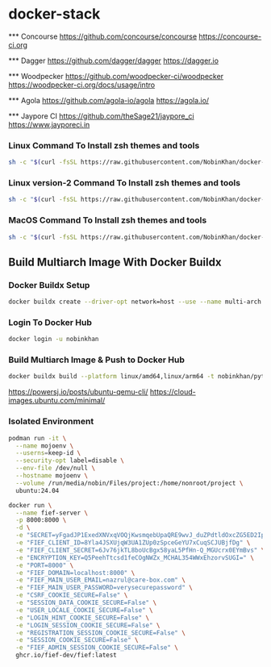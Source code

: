 # docker-stack

*** Concourse
https://github.com/concourse/concourse
https://concourse-ci.org

*** Dagger
https://github.com/dagger/dagger
https://dagger.io

*** Woodpecker
https://github.com/woodpecker-ci/woodpecker
https://woodpecker-ci.org/docs/usage/intro

*** Agola
https://github.com/agola-io/agola
https://agola.io/

*** Jaypore CI
https://github.com/theSage21/jaypore_ci
https://www.jayporeci.in

### Linux Command To Install zsh themes and tools
```sh
sh -c "$(curl -fsSL https://raw.githubusercontent.com/NobinKhan/docker-stack/main/linux_install.sh)"
```

### Linux version-2 Command To Install zsh themes and tools
```sh
sh -c "$(curl -fsSL https://raw.githubusercontent.com/NobinKhan/docker-stack/main/terminal_config.sh)"
```

### MacOS Command To Install zsh themes and tools
```sh
sh -c "$(curl -fsSL https://raw.githubusercontent.com/NobinKhan/docker-stack/main/mac_install.sh)"
```

## Build Multiarch Image With Docker Buildx

### Docker Buildx Setup
```bash
docker buildx create --driver-opt network=host --use --name multi-arch
```

### Login To Docker Hub
```bash
docker login -u nobinkhan
```

### Build Multiarch Image & Push to Docker Hub
```bash
docker buildx build --platform linux/amd64,linux/arm64 -t nobinkhan/python:3.12.4-slim . --push
```

https://powersj.io/posts/ubuntu-qemu-cli/
https://cloud-images.ubuntu.com/minimal/

### Isolated Environment
```bash
podman run -it \
  --name mojoenv \
  --userns=keep-id \
  --security-opt label=disable \
  --env-file /dev/null \
  --hostname mojoenv \
  --volume /run/media/nobin/Files/project:/home/nonroot/project \
  ubuntu:24.04
```

```bash
docker run \
  --name fief-server \
  -p 8000:8000 \
  -d \
  -e "SECRET=yFgadJP1ExedXNVxqVOQjKwsmqebUpaQRE9wvJ_duZPdtldOxcZG5ED2IpfGAItMSbn7Tb-rx4SzFo3eX9-i_A" \
  -e "FIEF_CLIENT_ID=8Yla4JSXUjqW3UA1ZUp0zSpceGeYU7xCuqSCJUBjfDg" \
  -e "FIEF_CLIENT_SECRET=6Jv76jkTL8boUcBgx58yaL5PfHn-Q_MGUcrx0EYmBvs" \
  -e "ENCRYPTION_KEY=Q5PeehTtcsd1feCOgNWZx_MCHAL354WWxEhzorvSUGI=" \
  -e "PORT=8000" \
  -e "FIEF_DOMAIN=localhost:8000" \
  -e "FIEF_MAIN_USER_EMAIL=nazrul@care-box.com" \
  -e "FIEF_MAIN_USER_PASSWORD=verysecurepassword" \
  -e "CSRF_COOKIE_SECURE=False" \
  -e "SESSION_DATA_COOKIE_SECURE=False" \
  -e "USER_LOCALE_COOKIE_SECURE=False" \
  -e "LOGIN_HINT_COOKIE_SECURE=False" \
  -e "LOGIN_SESSION_COOKIE_SECURE=False" \
  -e "REGISTRATION_SESSION_COOKIE_SECURE=False" \
  -e "SESSION_COOKIE_SECURE=False" \
  -e "FIEF_ADMIN_SESSION_COOKIE_SECURE=False" \
  ghcr.io/fief-dev/fief:latest
```